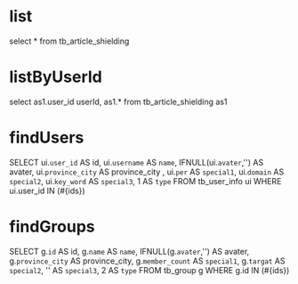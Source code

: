 list
===
select * from tb_article_shielding

listByUserId
============
select as1.user_id userId, as1.* from tb_article_shielding as1

findUsers
=========
SELECT
        ui.`user_id` AS id,
        ui.`username` AS `name`,
        IFNULL(ui.`avater`,'') AS avater,
        ui.`province_city` AS province_city ,
        ui.`per` AS `special1`,
        ui.`domain` AS `special2`,
        ui.`key_word` AS `special3`,
        1 AS `type`
        FROM 
        tb_user_info ui
        WHERE 
        ui.user_id IN (#{ids})
        
findGroups
==========
  SELECT 
        g.`id` AS id,
        g.`name` AS `name`,
        IFNULL(g.`avater`,'') AS avater,
        g.`province_city` AS province_city,
        g.`member_count` AS `special1`,
        g.`targat` AS `special2`,
        '' AS `special3`,
        2 AS `type`
FROM
    tb_group g
WHERE
    g.id IN (#{ids})
